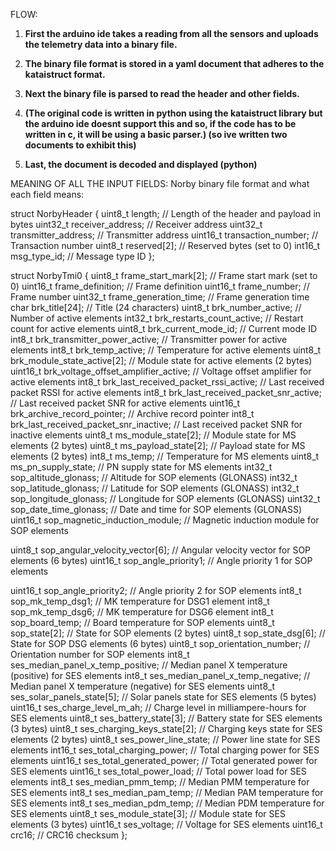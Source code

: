 FLOW:

1. **First the arduino ide takes a reading from all the sensors and uploads the telemetry data into a binary file.**

2. **The binary file format is stored in a yaml document that adheres to the kataistruct format.**

3. **Next the binary file is parsed to read the header and other fields.**

4. **(The original code is written in python using the kataistruct library but the arduino ide doesnt support this and so, if the code has to be written in c, it will be using a basic parser.) (so ive written two documents to exhibit this)**

5. **Last, the document is decoded and displayed (python)**

MEANING OF ALL THE INPUT FIELDS:
Norby binary file format and what each field means:

struct NorbyHeader {
  uint8_t length;                    // Length of the header and payload in bytes
  uint32_t receiver_address;         // Receiver address
  uint32_t transmitter_address;      // Transmitter address
  uint16_t transaction_number;       // Transaction number
  uint8_t reserved[2];               // Reserved bytes (set to 0)
  int16_t msg_type_id;               // Message type ID
};


struct NorbyTmi0 {
  uint8_t frame_start_mark[2];                   // Frame start mark (set to 0)
  uint16_t frame_definition;                     // Frame definition
  uint16_t frame_number;                         // Frame number
  uint32_t frame_generation_time;                // Frame generation time
  char brk_title[24];                            // Title (24 characters)
  uint8_t brk_number_active;                     // Number of active elements
  int32_t brk_restarts_count_active;             // Restart count for active elements
  uint8_t brk_current_mode_id;                   // Current mode ID
  int8_t brk_transmitter_power_active;           // Transmitter power for active elements
  int8_t brk_temp_active;                         // Temperature for active elements
  uint8_t brk_module_state_active[2];            // Module state for active elements (2 bytes)
  uint16_t brk_voltage_offset_amplifier_active;  // Voltage offset amplifier for active elements
  int8_t brk_last_received_packet_rssi_active;   // Last received packet RSSI for active elements
  int8_t brk_last_received_packet_snr_active;    // Last received packet SNR for active elements
  uint16_t brk_archive_record_pointer;           // Archive record pointer
  int8_t brk_last_received_packet_snr_inactive;  // Last received packet SNR for inactive elements
  uint8_t ms_module_state[2];                    // Module state for MS elements (2 bytes)
  uint8_t ms_payload_state[2];                   // Payload state for MS elements (2 bytes)
  int8_t ms_temp;                                // Temperature for MS elements
  uint8_t ms_pn_supply_state;                    // PN supply state for MS elements
  int32_t sop_altitude_glonass;                  // Altitude for SOP elements (GLONASS)
  int32_t sop_latitude_glonass;                  // Latitude for SOP elements (GLONASS)
  int32_t sop_longitude_glonass;                 // Longitude for SOP elements (GLONASS)
  uint32_t sop_date_time_glonass;                // Date and time for SOP elements (GLONASS)
  uint16_t sop_magnetic_induction_module;        // Magnetic induction module for SOP elements
  



uint8_t sop_angular_velocity_vector[6];        // Angular velocity vector for SOP elements (6 bytes)
  uint16_t sop_angle_priority1;                  // Angle priority 1 for SOP elements
 

 uint16_t sop_angle_priority2;                  // Angle priority 2 for SOP elements
  int8_t sop_mk_temp_dsg1;                       // MK temperature for DSG1 element
  int8_t sop_mk_temp_dsg6;                       // MK temperature for DSG6 element
  int8_t sop_board_temp;                         // Board temperature for SOP elements
  uint8_t sop_state[2];                          // State for SOP elements (2 bytes)
  uint8_t sop_state_dsg[6];                      // State for SOP DSG elements (6 bytes)
  uint8_t sop_orientation_number;                // Orientation number for SOP elements
  int8_t ses_median_panel_x_temp_positive;       // Median panel X temperature (positive) for SES elements
  int8_t ses_median_panel_x_temp_negative;       // Median panel X temperature (negative) for SES elements
  uint8_t ses_solar_panels_state[5];             // Solar panels state for SES elements (5 bytes)
  uint16_t ses_charge_level_m_ah;                // Charge level in milliampere-hours for SES elements
  uint8_t ses_battery_state[3];                  // Battery state for SES elements (3 bytes)
  uint8_t ses_charging_keys_state[2];            // Charging keys state for SES elements (2 bytes)
  uint8_t ses_power_line_state;                  // Power line state for SES elements
  int16_t ses_total_charging_power;              // Total charging power for SES elements
  uint16_t ses_total_generated_power;            // Total generated power for SES elements
  uint16_t ses_total_power_load;                 // Total power load for SES elements
  int8_t ses_median_pmm_temp;                    // Median PMM temperature for SES elements
  int8_t ses_median_pam_temp;                    // Median PAM temperature for SES elements
  int8_t ses_median_pdm_temp;                    // Median PDM temperature for SES elements
  uint8_t ses_module_state[3];                   // Module state for SES elements (3 bytes)
  uint16_t ses_voltage;                          // Voltage for SES elements
  uint16_t crc16;                                // CRC16 checksum
};
